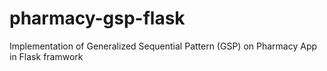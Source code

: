 # pharmacy-gsp-flask
Implementation of Generalized Sequential Pattern (GSP) on Pharmacy App in Flask framwork
